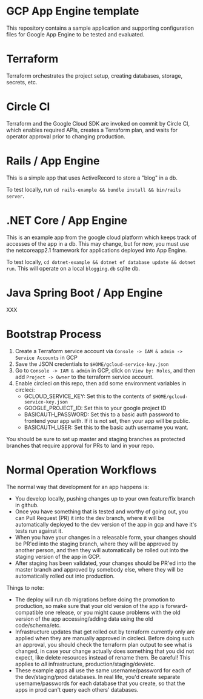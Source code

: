 GCP App Engine template
=======================
This repository contains a sample application and supporting configuration files
for Google App Engine to be tested and evaluated.

Terraform
=========
Terraform orchestrates the project setup, creating databases, storage,
secrets, etc.

Circle CI
=========
Terraform and the Google Cloud SDK are invoked on commit by Circle CI, which
enables required APIs, creates a Terraform plan, and waits for operator approval
prior to changing production.

Rails / App Engine
=============================
This is a simple app that uses ActiveRecord to store a "blog" in a db.

To test locally, run `cd rails-example && bundle install && bin/rails server`.

.NET Core / App Engine
======================
This is an example app from the google cloud platform which keeps track of accesses
of the app in a db.  This may change, but for now, you must use the netcoreapp2.1
framework for applications deployed into App Engine.

To test locally, `cd dotnet-example && dotnet ef database update && dotnet run`.
This will operate on a local `blogging.db` sqlite db.

Java Spring Boot / App Engine
=============================
XXX

Bootstrap Process
=================

1. Create a Terraform service account via
   `Console -> IAM & admin -> Service Accounts` in GCP
1. Save the JSON credentials to `$HOME/gcloud-service-key.json`
1. Go to `Console -> IAM & admin` in GCP, click on `View by: Roles`,
   and then add `Project -> Owner` to the terraform service account.
1. Enable circleci on this repo, then add some environment variables in circleci:
   * GCLOUD_SERVICE_KEY:  Set this to the contents of `$HOME/gcloud-service-key.json`
   * GOOGLE_PROJECT_ID: Set this to your google project ID
   * BASICAUTH_PASSWORD: Set this to a basic auth password to frontend your app with.
     If it is not set, then your app will be public.
   * BASICAUTH_USER: Set this to the basic auth username you want.


You should be sure to set up master and staging branches as protected branches
that require approval for PRs to land in your repo.

Normal Operation Workflows
==========================

The normal way that development for an app happens is:
  * You develop locally, pushing changes up to your own feature/fix branch in github.
  * Once you have something that is tested and worthy of going out, you can Pull Request
    (PR) it into the dev branch, where it will be automatically deployed to the dev
    version of the app in gcp and have it's tests run against it.
  * When you have your changes in a releasable form, your changes should be PR'ed
    into the staging branch, where they will be approved by another person, and then
    they will automatically be rolled out into the staging version of the app in GCP.
  * After staging has been validated, your changes should be PR'ed into the
    master branch and approved by somebody else, where they will be automatically
    rolled out into production.

Things to note:
  * The deploy will run db migrations before doing the promotion to production, so
    make sure that your old version of the app is forward-compatible one release, or
    you might cause problems with the old version of the app accessing/adding data
    using the old code/schema/etc.
  * Infrastructure updates that get rolled out by terraform currently only are applied
    when they are manually approved in circleci.  Before
    doing such an approval, you should check the terraform plan output to see what is
    changed, in case your change actually does something that you did not expect, like
    delete resources instead of rename them.  Be careful!  This applies to _all_
    infrastructure, production/staging/dev/etc.
  * These example apps all use the same username/password for each of the dev/staging/prod
  	databases.  In real life, you'd create separate username/passwords for each database
  	that you create, so that the apps in prod can't query each others' databases.
